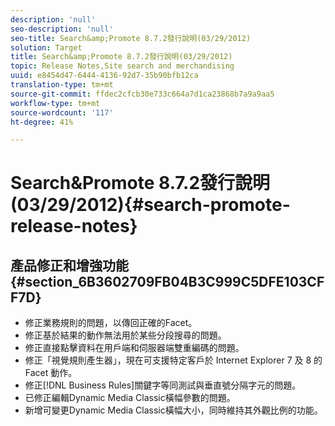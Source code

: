 ```yaml
---
description: 'null'
seo-description: 'null'
seo-title: Search&amp;Promote 8.7.2發行說明(03/29/2012)
solution: Target
title: Search&amp;Promote 8.7.2發行說明(03/29/2012)
topic: Release Notes,Site search and merchandising
uuid: e8454d47-6444-4136-92d7-35b90bfb12ca
translation-type: tm+mt
source-git-commit: ffdec2cfcb30e733c664a7d1ca23868b7a9a9aa5
workflow-type: tm+mt
source-wordcount: '117'
ht-degree: 41%

---
```



# Search&amp;Promote 8.7.2發行說明(03/29/2012){#search-promote-release-notes}

## 產品修正和增強功能{#section_6B3602709FB04B3C999C5DFE103CFF7D}

* 修正業務規則的問題，以傳回正確的Facet。
* 修正基於結果的動作無法用於某些分段搜尋的問題。
* 修正直接點擊資料在用戶端和伺服器端雙重編碼的問題。
* 修正「視覺規則產生器」，現在可支援特定客戶於 Internet Explorer 7 及 8 的 Facet 動作。
* 修正[!DNL Business Rules]關鍵字等同測試與垂直號分隔字元的問題。
* 已修正編輯Dynamic Media Classic橫幅參數的問題。
* 新增可變更Dynamic Media Classic橫幅大小，同時維持其外觀比例的功能。

